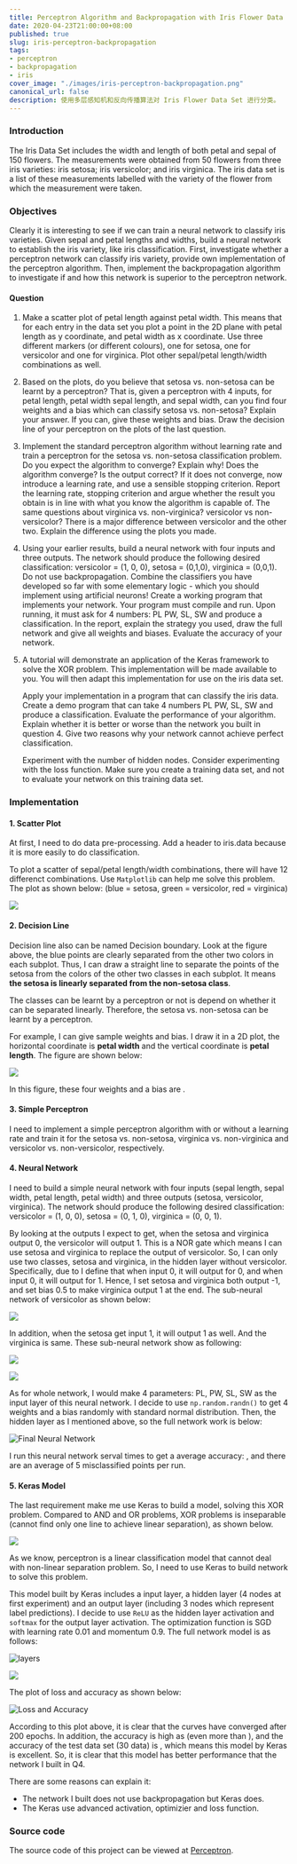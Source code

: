 ```yaml
---
title: Perceptron Algorithm and Backpropagation with Iris Flower Data
date: 2020-04-23T21:00:00+08:00
published: true
slug: iris-perceptron-backpropagation
tags:
- perceptron
- backpropagation
- iris
cover_image: "./images/iris-perceptron-backpropagation.png"
canonical_url: false
description: 使用多层感知机和反向传播算法对 Iris Flower Data Set 进行分类。
---
```


### Introduction

The Iris Data Set includes the width and length of both petal and sepal of 150 flowers. The measurements were obtained from 50 flowers from three iris varieties: iris setosa; iris versicolor; and iris virginica. The iris data set is a list of these measurements labelled with the variety of the flower from which the measurement were taken.

### Objectives

Clearly it is interesting to see if we can train a neural network to classify iris varieties. Given sepal and petal lengths and widths, build a neural network to establish the iris variety, like iris classification. First, investigate whether a perceptron network can classify iris variety, provide own implementation of the perceptron algorithm. Then, implement the backpropagation algorithm to investigate if and how this network is superior to the perceptron network.

#### Question

1. Make a scatter plot of petal length against petal width. This means that for each entry in the data set you plot a point in the 2D plane with petal length as y coordinate, and petal width as x coordinate. Use three different markers (or different colours), one for setosa, one for versicolor and one for virginica. Plot other sepal/petal length/width combinations as well.

2. Based on the plots, do you believe that setosa vs. non-setosa can be learnt by a perceptron? That is, given a perceptron with 4 inputs, for petal length, petal width sepal length, and sepal width, can you find four weights and a bias which can classify setosa vs. non-setosa? Explain your answer. If you can, give these weights and bias. Draw the decision line of your perceptron on the plots of the last question.

3. Implement the standard perceptron algorithm without learning rate and train a perceptron for the setosa vs. non-setosa classification problem. Do you expect the algorithm to converge? Explain why! Does the algorithm converge? Is the output correct? If it does not converge, now introduce a learning rate, and use a sensible stopping criterion. Report the learning rate, stopping criterion and argue whether the result you obtain is in line with what you know the algorithm is capable of. The same questions about virginica vs. non-virginica? versicolor vs non-versicolor? There is a major difference between versicolor and the other two. Explain the difference using the plots you made.

4. Using your earlier results, build a neural network with four inputs and three outputs. The network should produce the following desired classification: versicolor = (1, 0, 0), setosa = (0,1,0), virginica = (0,0,1). Do not use backpropagation. Combine the classifiers you have developed so far with some elementary logic - which you should implement using artificial neurons! Create a working program that implements your network. Your program must compile and run. Upon running, it must ask for 4 numbers: PL PW, SL, SW and produce a classification. In the report, explain the strategy you used, draw the full network and give all weights and biases. Evaluate the accuracy of your network.

5. A tutorial will demonstrate an application of the Keras framework to solve the XOR problem. This implementation will be made available to you. You will then adapt this implementation for use on the iris data set.

    Apply your implementation in a program that can classify the iris data. Create a demo program that can take 4 numbers PL PW, SL, SW and produce a classification. Evaluate the performance of your algorithm. Explain whether it is better or worse than the network you built in question 4. Give two reasons why your network cannot achieve perfect classification.

    Experiment with the number of hidden nodes. Consider experimenting with the loss function. Make sure you create a training data set, and not to evaluate your network on this training data set.

### Implementation

#### 1. Scatter Plot

At first, I need to do data pre-processing. Add a header to iris.data because it is more easily to do classification. 

To plot a scatter of sepal/petal length/width combinations, there will have 12 differenct combinations. Use `Matplotlib` can help me solve this problem. The plot as shown below: (blue = setosa, green = versicolor, red = virginica)

![](https://www.notion.so/image/https%3A%2F%2Fs3-us-west-2.amazonaws.com%2Fsecure.notion-static.com%2Fafb48651-099a-40ee-91f8-25a79d036f47%2FUntitled.png?table=block&id=38321b45-6e97-4f2c-8fd2-fdb50f2c285a&spaceId=77b9deb7-cc8a-4bc2-82c7-73fdf2893565&width=2400&userId=&cache=v2)

#### 2. Decision Line

Decision line also can be named Decision boundary. Look at the figure above, the blue points are clearly separated from the other two colors in each subplot. Thus, I can draw a straight line to separate the points of the setosa from the colors of the other two classes in each subplot. It means **the setosa is linearly separated from the non-setosa class**.

The classes can be learnt by a perceptron or not is depend on whether it can be separated linearly. Therefore, the setosa vs. non-setosa can be learnt by a perceptron.

For example, I can give sample weights and bias. I draw it in a 2D plot, the horizontal coordinate is **petal width** and the vertical coordinate is **petal length**. The figure are shown below:

![](https://www.notion.so/image/https%3A%2F%2Fs3-us-west-2.amazonaws.com%2Fsecure.notion-static.com%2F839b6a22-359f-4796-8ba4-096ea91a82a0%2FUntitled.png?table=block&id=4d7ebdb1-41bb-4faa-848b-5f3abdcb0256&spaceId=77b9deb7-cc8a-4bc2-82c7-73fdf2893565&width=1250&userId=&cache=v2)

In this figure, these four weights and a bias are .

#### 3. Simple Perceptron

I need to implement a simple perceptron algorithm with or without a learning rate and train it for the setosa vs. non-setosa, virginica vs. non-virginica and versicolor vs. non-versicolor, respectively.

#### 4. Neural Network

I need to build a simple neural network with four inputs (sepal length, sepal width, petal length, petal width) and three outputs (setosa, versicolor, virginica). The network should produce the following desired classification: versicolor = (1, 0, 0), setosa = (0, 1, 0), virginica = (0, 0, 1).

By looking at the outputs I expect to get, when the setosa and virginica output 0, the versicolor will output 1. This is a NOR gate which means I can use setosa and virginica to replace the output of versicolor. So, I can only use two classes, setosa and virginica, in the hidden layer without versicolor. Specifically, due to I define that when input  0, it will output for 0, and when input  0, it will output for 1. Hence, I set setosa and virginica both output -1, and set bias 0.5 to make virginica output 1 at the end. The sub-neural network of versicolor as shown below:

![](https://www.notion.so/image/https%3A%2F%2Fs3-us-west-2.amazonaws.com%2Fsecure.notion-static.com%2Ff26d7743-d0c4-4da7-92f9-3438c7f6c908%2FUntitled.png?table=block&id=7d7286ba-a9f8-4d1c-9450-982d1c30fc6f&spaceId=77b9deb7-cc8a-4bc2-82c7-73fdf2893565&width=840&userId=&cache=v2)

In addition, when the setosa get input 1, it will output 1 as well. And the virginica is same. These sub-neural network show as following:

![](https://www.notion.so/image/https%3A%2F%2Fs3-us-west-2.amazonaws.com%2Fsecure.notion-static.com%2Fda402d31-bef1-4f68-9ff1-c4f1f495134a%2FUntitled.png?table=block&id=1eac6916-b315-4449-9497-7fc8c4453686&spaceId=77b9deb7-cc8a-4bc2-82c7-73fdf2893565&width=840&userId=&cache=v2)

![](https://www.notion.so/image/https%3A%2F%2Fs3-us-west-2.amazonaws.com%2Fsecure.notion-static.com%2F80ca6a89-d581-444a-975b-36904925d8de%2FUntitled.png?table=block&id=03744c8b-c766-4f9a-bbe1-c8d1992bd1a9&spaceId=77b9deb7-cc8a-4bc2-82c7-73fdf2893565&width=840&userId=&cache=v2)

As for whole network, I would make 4 parameters: PL, PW, SL, SW as the input layer of this neural network. I decide to use `np.random.randn()` to get 4 weights and a bias randomly with standard normal distribution. Then, the hidden layer as I mentioned above, so the full network work is below:

![Final Neural Network](https://www.notion.so/image/https%3A%2F%2Fs3-us-west-2.amazonaws.com%2Fsecure.notion-static.com%2F57d5de09-487d-4f5d-b211-dc5c51ed83f8%2FUntitled.png?table=block&id=a7d1eb26-748a-472a-8b78-cbeec0a7f36b&spaceId=77b9deb7-cc8a-4bc2-82c7-73fdf2893565&width=2190&userId=&cache=v2)

I run this neural network serval times to get a average accuracy: , and there are an average of 5 misclassified points per run.

#### 5. Keras Model

The last requirement make me use Keras to build a model, solving this XOR problem. Compared to AND and OR problems, XOR problems is inseparable (cannot find only one line to achieve linear separation), as shown below.

![](https://www.notion.so/image/https%3A%2F%2Fs3-us-west-2.amazonaws.com%2Fsecure.notion-static.com%2F8a8ffa79-99a3-48ae-8c72-cc57039e9868%2FUntitled.png?table=block&id=56a44567-e071-46dc-a110-497abfae4e34&spaceId=77b9deb7-cc8a-4bc2-82c7-73fdf2893565&width=840&userId=&cache=v2)

As we know, perceptron is a linear classification model that cannot deal with non-linear separation problem. So, I need to use Keras to build network to solve this problem.

This model built by Keras includes a input layer, a hidden layer (4 nodes at first experiment) and an output layer (including 3 nodes which represent label predictions). I decide to use `ReLU` as the hidden layer activation and `softmax` for the output layer activation. The optimization function is SGD with learning rate 0.01 and momentum 0.9. The full network model is as follows:

![layers](https://www.notion.so/image/https%3A%2F%2Fs3-us-west-2.amazonaws.com%2Fsecure.notion-static.com%2F455001dd-3f7e-4b24-81c8-0fdbccd87c6a%2FUntitled.png?table=block&id=16706c99-3720-4488-b3c9-1e0a20c81d2b&spaceId=77b9deb7-cc8a-4bc2-82c7-73fdf2893565&width=830&userId=&cache=v2)

![](https://www.notion.so/image/https%3A%2F%2Fs3-us-west-2.amazonaws.com%2Fsecure.notion-static.com%2F7d98f89c-1fdc-4df8-a292-961af9c3d87a%2FUntitled.png?table=block&id=d0e0edcf-37a7-4f22-937a-ae7f2e6ed27b&spaceId=77b9deb7-cc8a-4bc2-82c7-73fdf2893565&width=1810&userId=&cache=v2)

The plot of loss and accuracy as shown below:

![Loss and Accuracy](https://www.notion.so/image/https%3A%2F%2Fs3-us-west-2.amazonaws.com%2Fsecure.notion-static.com%2Fca5261c6-4953-487e-b7ec-e765f8b03e70%2FUntitled.png?table=block&id=4e5a4f02-4d72-4523-ad17-1eee5adaef6f&spaceId=77b9deb7-cc8a-4bc2-82c7-73fdf2893565&width=1310&userId=&cache=v2)

According to this plot above, it is clear that the curves have converged after 200 epochs. In addition, the accuracy is high as  (even more than ), and the accuracy of the test data set (30 data) is , which means this model by Keras is excellent. So, it is clear that this model has better performance that the network I built in Q4.

There are some reasons can explain it:

- The network I built does not use backpropagation but Keras does.
- The Keras use advanced activation, optimizier and loss function.

### Source code

The source code of this project can be viewed at [Perceptron](https://github.com/HurleyWong/NNs/tree/master/Perceptron).